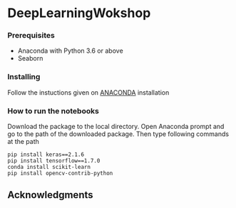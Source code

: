 # DeepLearningWokshop

### Prerequisites

- Anaconda with Python 3.6 or above
- Seaborn 

### Installing
Follow the instuctions given on [ANACONDA](https://www.continuum.io/downloads/) installation

### How to run the notebooks

Download the package to the local directory. Open Anaconda prompt and go to the path of the downloaded package. Then
type following commands at the path

```
pip install keras==2.1.6
pip install tensorflow==1.7.0
conda install scikit-learn
pip install opencv-contrib-python
```
## Acknowledgments

